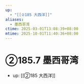 ```yaml
---
up:
  - "[[②185 大西洋]]"
aliases:
  - 墨西哥湾
ctime: 2025-03-01T13:08:39+08:00
mtime: 2025-10-01T11:40:36+08:00
---
```


# ②185.7 墨西哥湾

- up: [[②185 大西洋]]
